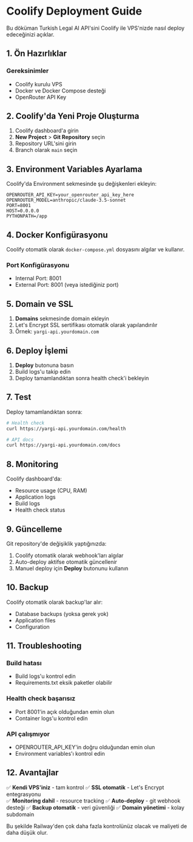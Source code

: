 # Coolify Deployment Guide

Bu döküman Turkish Legal AI API'sini Coolify ile VPS'nizde nasıl deploy edeceğinizi açıklar.

## 1. Ön Hazırlıklar

### Gereksinimler
- Coolify kurulu VPS
- Docker ve Docker Compose desteği
- OpenRouter API Key

## 2. Coolify'da Yeni Proje Oluşturma

1. Coolify dashboard'a girin
2. **New Project** > **Git Repository** seçin
3. Repository URL'sini girin
4. Branch olarak `main` seçin

## 3. Environment Variables Ayarlama

Coolify'da Environment sekmesinde şu değişkenleri ekleyin:

```env
OPENROUTER_API_KEY=your_openrouter_api_key_here
OPENROUTER_MODEL=anthropic/claude-3.5-sonnet
PORT=8001
HOST=0.0.0.0
PYTHONPATH=/app
```

## 4. Docker Konfigürasyonu

Coolify otomatik olarak `docker-compose.yml` dosyasını algılar ve kullanır.

### Port Konfigürasyonu
- Internal Port: 8001
- External Port: 8001 (veya istediğiniz port)

## 5. Domain ve SSL

1. **Domains** sekmesinde domain ekleyin
2. Let's Encrypt SSL sertifikası otomatik olarak yapılandırılır
3. Örnek: `yargi-api.yourdomain.com`

## 6. Deploy İşlemi

1. **Deploy** butonuna basın
2. Build logs'u takip edin
3. Deploy tamamlandıktan sonra health check'i bekleyin

## 7. Test

Deploy tamamlandıktan sonra:

```bash
# Health check
curl https://yargi-api.yourdomain.com/health

# API docs
curl https://yargi-api.yourdomain.com/docs
```

## 8. Monitoring

Coolify dashboard'da:
- Resource usage (CPU, RAM)
- Application logs
- Build logs
- Health check status

## 9. Güncelleme

Git repository'de değişiklik yaptığınızda:
1. Coolify otomatik olarak webhook'ları algılar
2. Auto-deploy aktifse otomatik güncellenir
3. Manuel deploy için **Deploy** butonunu kullanın

## 10. Backup

Coolify otomatik olarak backup'lar alır:
- Database backups (yoksa gerek yok)
- Application files
- Configuration

## 11. Troubleshooting

### Build hatası
- Build logs'u kontrol edin
- Requirements.txt eksik paketler olabilir

### Health check başarısız
- Port 8001'in açık olduğundan emin olun
- Container logs'u kontrol edin

### API çalışmıyor
- OPENROUTER_API_KEY'in doğru olduğundan emin olun
- Environment variables'ı kontrol edin

## 12. Avantajlar

✅ **Kendi VPS'iniz** - tam kontrol
✅ **SSL otomatik** - Let's Encrypt entegrasyonu  
✅ **Monitoring dahil** - resource tracking
✅ **Auto-deploy** - git webhook desteği
✅ **Backup otomatik** - veri güvenliği
✅ **Domain yönetimi** - kolay subdomain

Bu şekilde Railway'den çok daha fazla kontrolünüz olacak ve maliyeti de daha düşük olur.